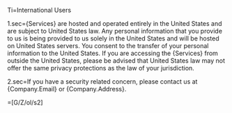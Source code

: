 Ti=International Users

1.sec={Services} are hosted and operated entirely in the United States and are subject to United States law. Any personal information that you provide to us is being provided to us solely in the United States and will be hosted on United States servers. You consent to the transfer of your personal information to the United States. If you are accessing the {Services} from outside the United States, please be advised that United States law may not offer the same privacy protections as the law of your jurisdiction.

2.sec=If you have a security related concern, please contact us at {Company.Email} or {Company.Address}.

=[G/Z/ol/s2]
